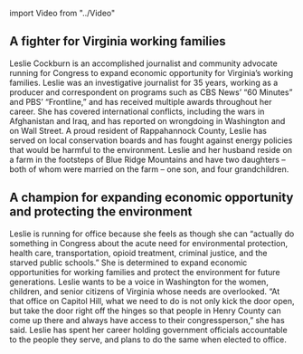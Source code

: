 import Video from "../Video"

## A fighter for Virginia working families

Leslie Cockburn is an accomplished journalist and community advocate running for Congress to expand economic opportunity for Virginia’s working families. Leslie was an investigative journalist for 35 years, working as a producer and correspondent on programs such as CBS News’ “60 Minutes” and PBS’ “Frontline,” and has received multiple awards throughout her career. She has covered international conflicts, including the wars in Afghanistan and Iraq, and has reported on wrongdoing in Washington and on Wall Street. A proud resident of Rappahannock County, Leslie has served on local conservation boards and has fought against energy policies that would be harmful to the environment. Leslie and her husband reside on a farm in the footsteps of Blue Ridge Mountains and have two daughters – both of whom were married on the farm – one son, and four grandchildren.

## A champion for expanding economic opportunity and protecting the environment

Leslie is running for office because she feels as though she can “actually do something in Congress about the acute need for environmental protection, health care, transportation, opioid treatment, criminal justice, and the starved public schools.” She is determined to expand economic opportunities for working families and protect the environment for future generations. Leslie wants to be a voice in Washington for the women, children, and senior citizens of Virginia whose needs are overlooked. “At that office on Capitol Hill, what we need to do is not only kick the door open, but take the door right off the hinges so that people in Henry County can come up there and always have access to their congressperson,” she has said. Leslie has spent her career holding government officials accountable to the people they serve, and plans to do the same when elected to office.

